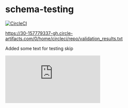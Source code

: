 # schema-testing

[![CircleCI](https://circleci.com/gh/knutaa/schema-testing.svg?style=svg)](https://circleci.com/gh/knutaa/schema-testing)

https://30-157779337-gh.circle-artifacts.com/0/home/circleci/repo/validation_results.txt

Added some text for testing skip

[![Downloads](https://30-157779337-gh.circle-artifacts.com/0/home/circleci/repo/validation_results.txt)](https://30-157779337-gh.circle-artifacts.com/0/home/circleci/repo/validation_results.txt)
